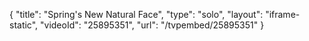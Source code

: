 {
    "title": "Spring's New Natural Face",
    "type": "solo",
    "layout": "iframe-static",
    "videoId": "25895351",
    "url": "\/tvpembed\/25895351"
}